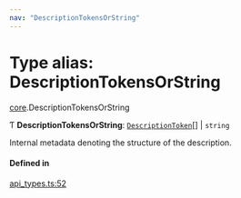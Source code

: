```yaml
---
nav: "DescriptionTokensOrString"
---
```

# Type alias: DescriptionTokensOrString

[core](../modules/core.md).DescriptionTokensOrString

Ƭ **DescriptionTokensOrString**: [`DescriptionToken`](core.DescriptionToken.md)[] \| `string`

Internal metadata denoting the structure of the description.

#### Defined in

[api_types.ts:52](https://github.com/coda/packs-sdk/blob/main/api_types.ts#L52)
